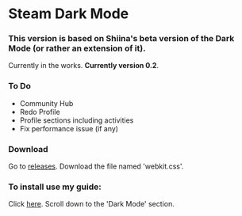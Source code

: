 # Steam Dark Mode

### This version is based on Shiina's beta version of the Dark Mode (or rather an extension of it).

Currently in the works. **Currently version 0.2**.

### To Do
- Community Hub
- Redo Profile
- Profile sections including activities
- Fix performance issue (if any)

### Download
Go to [releases](https://github.com/BallOpener/steam-dark-mode/releases/).
Download the file named 'webkit.css'.

### To install use my guide:
Click [here](https://steamcommunity.com/sharedfiles/filedetails/?id=1941650801).
Scroll down to the 'Dark Mode' section.

